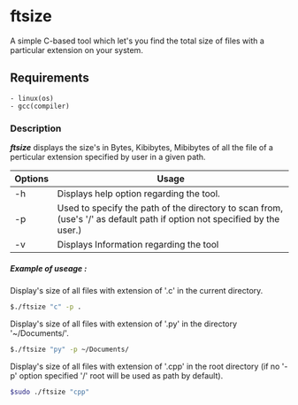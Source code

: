 # ftsize
A simple C-based tool which let's you find the total size of files with a particular extension on your system.

## Requirements
    - linux(os)
    - gcc(compiler)

### Description
***ftsize*** displays the size's in Bytes, Kibibytes, Mibibytes of all the file of a perticular extension specified by user in a given path.

| Options | Usage |
| ------- | ----- |
| -h | Displays help option regarding the tool.|
| -p | Used to specify the path of the directory to scan from,(use's '/' as default path if option not specified by the user.) |
| -v | Displays Information regarding the tool |

##### Example of useage :
Display's size of all files with extension of '.c' in the current directory.
```sh
$./ftsize "c" -p .
```

Display's size of all files with extension of '.py' in the directory '~/Documents/'.
```sh
$./ftsize "py" -p ~/Documents/
```

Display's size of all files with extension of '.cpp' in the root directory (if no '-p' option specified '/' root will be used as path by default).

```sh
$sudo ./ftsize "cpp"
```
